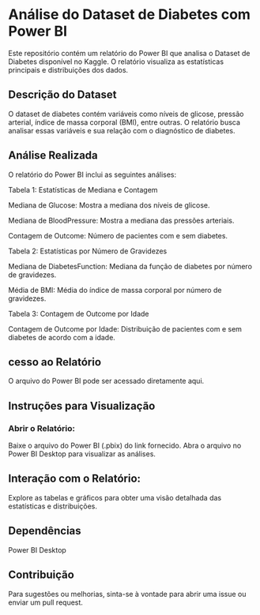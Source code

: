 # Análise do Dataset de Diabetes com Power BI
Este repositório contém um relatório do Power BI que analisa o Dataset de Diabetes disponível no Kaggle. O relatório visualiza as estatísticas principais e distribuições dos dados.

## Descrição do Dataset
O dataset de diabetes contém variáveis como níveis de glicose, pressão arterial, índice de massa corporal (BMI), entre outras. O relatório busca analisar essas variáveis e sua relação com o diagnóstico de diabetes.

## Análise Realizada
O relatório do Power BI inclui as seguintes análises:

Tabela 1: Estatísticas de Mediana e Contagem

Mediana de Glucose: Mostra a mediana dos níveis de glicose.

Mediana de BloodPressure: Mostra a mediana das pressões arteriais.

Contagem de Outcome: Número de pacientes com e sem diabetes.

Tabela 2: Estatísticas por Número de Gravidezes

Mediana de DiabetesFunction: Mediana da função de diabetes por número de gravidezes.

Média de BMI: Média do índice de massa corporal por número de gravidezes.

Tabela 3: Contagem de Outcome por Idade

Contagem de Outcome por Idade: Distribuição de pacientes com e sem diabetes de acordo com a idade.

## cesso ao Relatório
O arquivo do Power BI pode ser acessado diretamente aqui.

## Instruções para Visualização
### Abrir o Relatório:

Baixe o arquivo do Power BI (.pbix) do link fornecido.
Abra o arquivo no Power BI Desktop para visualizar as análises.
## Interação com o Relatório:

Explore as tabelas e gráficos para obter uma visão detalhada das estatísticas e distribuições.
## Dependências
Power BI Desktop
## Contribuição
Para sugestões ou melhorias, sinta-se à vontade para abrir uma issue ou enviar um pull request.
